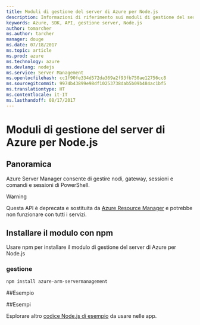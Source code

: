```yaml
---
title: Moduli di gestione del server di Azure per Node.js
description: Informazioni di riferimento sui moduli di gestione del server di Azure per Node.js
keywords: Azure, SDK, API, gestione server, Node.js
author: tomarcher
ms.author: tarcher
manager: douge
ms.date: 07/18/2017
ms.topic: article
ms.prod: azure
ms.technology: azure
ms.devlang: nodejs
ms.service: Server Management
ms.openlocfilehash: cc1f90fe334d572da369a2f93fb750ae12756cc8
ms.sourcegitcommit: 9974b43899e98df10253738dab5b09b484ac1bf5
ms.translationtype: HT
ms.contentlocale: it-IT
ms.lasthandoff: 08/17/2017
---
```

# <a name="azure-server-management-modules-for-nodejs"></a>Moduli di gestione del server di Azure per Node.js

## <a name="overview"></a>Panoramica

Azure Server Manager consente di gestire nodi, gateway, sessioni e comandi e sessioni di PowerShell.

> [!WARNING]
> Questa API è deprecata e sostituita da [Azure Resource Manager](/nodejs/api/overview/azure/resources) e potrebbe non funzionare con tutti i servizi.

## <a name="install-the-module-with-npm"></a>Installare il modulo con npm

Usare npm per installare il modulo di gestione del server di Azure per Node.js

### <a name="management"></a>gestione

```bash
npm install azure-arm-servermanagement
```

##<a name="example"></a>Esempio

##<a name="samples"></a>Esempi

Esplorare altro [codice Node.js di esempio](https://azure.microsoft.com/resources/samples/?platform=nodejs) da usare nelle app.